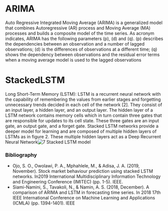 # ARIMA

Auto Regressive Integrated Moving Average (ARIMA) is a generalized model that combines Autoregressive (AR) process and Moving Average (MA) processes and builds a composite model of the time series. As acronym indicates, ARIMA has the following parameters (p), (d) and (q). (p) describes the dependencies between an observation and a number of lagged observations; (d) is the differences of observations at a different time; (q) shows the dependency between observations and the residual error terms when a moving average model is used to the lagged observations 

# StackedLSTM

Long Short-Term Memory (LSTM): LSTM is a recurrent neural network with the capability of remembering the values from earlier stages and forgetting unnecessary trends decided in each cell of the network [2]. They consist of an input layer, a hidden layer, and an output layer. The hidden layer of a LSTM network contains memory cells which in turn contain three gates that are responsible for updates to its cell state. These three gates are an input gate, an output gate, and a forget gate. Stacked LSTM networks provide a deeper model for learning and are composed of multiple hidden layers of LSTMs as in figure 2. These multiple hidden layers act as a Deep Recurrent Neural Network![7  Stacked LSTM model](https://user-images.githubusercontent.com/61934483/126032148-6f373dca-0c57-4e5b-961e-4088cb32e1f7.jpg)

### Bibliography
* Ojo, S. O., Owolawi, P. A., Mphahlele, M., & Adisa, J. A. (2019, November). Stock market behaviour prediction using stacked LSTM networks. In2019 International Multidisciplinary Information Technology and Engineering Conference (IMITEC) (pp. 1-5). IEEE.
* Siami-Namini, S., Tavakoli, N., & Namin, A. S. (2018, December). A comparison of ARIMA and LSTM in forecasting time series. In 2018 17th IEEE International Conference on Machine Learning and Applications (ICMLA) (pp. 1394-1401). IEEE
